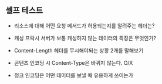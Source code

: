 ## 셀프 테스트

- 리소스에 대해 어떤 요청 메서드가 허용되는지를 알려주는 헤더는?

- 캐싱 프락시 서버가 보통 캐싱하지 않는 데이터의 특징은 무엇인가?

- Content-Length 헤더를 무시해야되는 상황 2개를 말해보기

- 콘텐츠 인코딩 시 Content-Type은 바뀌지 않는다. O/X

- 청크 인코딩은 어떤 데이터를 보낼 때 유용하게 쓰이는가
